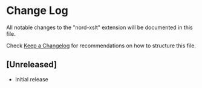 # Change Log

All notable changes to the "nord-xslt" extension will be documented in this file.

Check [Keep a Changelog](http://keepachangelog.com/) for recommendations on how to structure this file.

## [Unreleased]

- Initial release
